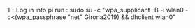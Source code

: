 1 - Log in into pi
 run :
 sudo su -c "wpa_supplicant -B -i wlan0 -c<(wpa_passphrase "net" Girona2019) && dhclient wlan0"
